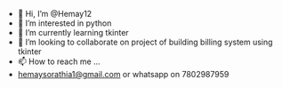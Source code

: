- 👋 Hi, I’m @Hemay12
- 👀 I’m interested in python 
- 🌱 I’m currently learning tkinter
- 💞️ I’m looking to collaborate on project of building billing system using tkinter
- 📫 How to reach me ...
- hemaysorathia1@gmail.com or whatsapp on 7802987959
 

<!---
Hemay12/Hemay12 is a ✨ special ✨ repository because its `README.md` (this file) appears on your GitHub profile.
You can click the Preview link to take a look at your changes.
--->
